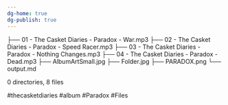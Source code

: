 ```yaml
---
dg-home: true
dg-publish: true
---
```



├── 01 - The Casket Diaries - Paradox - War.mp3
├── 02 - The Casket Diaries - Paradox - Speed Racer.mp3
├── 03 - The Casket Diaries - Paradox - Nothing Changes.mp3
├── 04 - The Casket Diaries - Paradox - Dead.mp3
├── AlbumArtSmall.jpg
├── Folder.jpg
├── PARADOX.png
└── output.md

0 directories, 8 files

#thecasketdiaries #album #Paradox #Files 